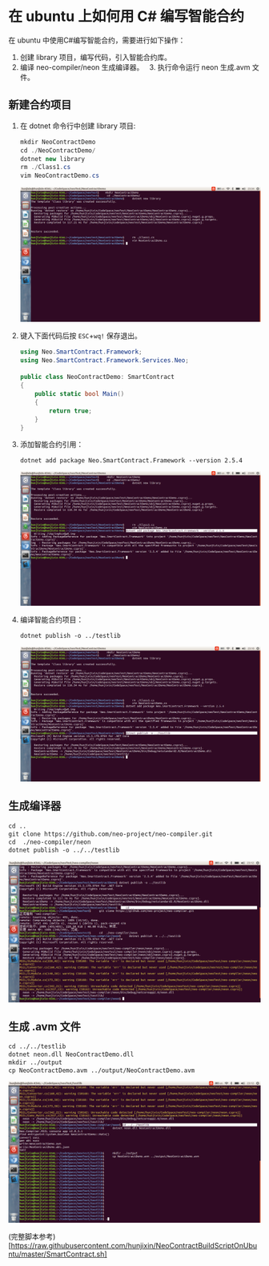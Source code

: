 # 在 ubuntu 上如何用 C# 编写智能合约

在 ubuntu 中使用C#编写智能合约，需要进行如下操作：

   1. 创建 library 项目，编写代码，引入智能合约库。
   2. 编译 neo-compiler/neon 生成编译器。
   3. 执行命令运行 neon 生成.avm 文件。

## 新建合约项目

1. 在 dotnet 命令行中创建 library 项目:

   ```c#
   mkdir NeoContractDemo
   cd ./NeoContractDemo/
   dotnet new library
   rm ./Class1.cs
   vim NeoContractDemo.cs
   ```

   ![](../../../assets/create_neo_contract.png)

2. 键入下面代码后按 `ESC`+`wq!` 保存退出。

   ```c#
   using Neo.SmartContract.Framework;
   using Neo.SmartContract.Framework.Services.Neo;

   public class NeoContractDemo: SmartContract
   {
       public static bool Main()
       {
           return true;
       }
   }
   ```

3. 添加智能合约引用：

   ```
   dotnet add package Neo.SmartContract.Framework --version 2.5.4
   ```

   ![](../../../assets/neo_addpackage.png)

4. 编译智能合约项目：

   ```
   dotnet publish -o ../testlib
   ```

   ![](../../../assets/build_neo_contract_project.png)

## 生成编译器

    cd ..
    git clone https://github.com/neo-project/neo-compiler.git
    cd  ./neo-compiler/neon
    dotnet publish -o ../../testlib

![](../../../assets/build_neo_neoa.png)

## 生成 .avm 文件

    cd ../../testlib
    dotnet neon.dll NeoContractDemo.dll
    mkdir ../output
    cp NeoContractDemo.avm ../output/NeoContractDemo.avm

![](../../../assets/neo_contract_build_avm.png)

(完整脚本参考)[https://raw.githubusercontent.com/hunjixin/NeoContractBuildScriptOnUbuntu/master/SmartContract.sh]
